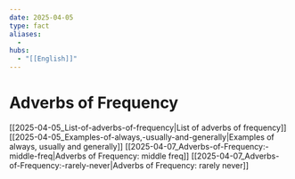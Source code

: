 ```yaml
---
date: 2025-04-05
type: fact
aliases:
  -
hubs:
  - "[[English]]"
---
```


# Adverbs of Frequency

[[2025-04-05_List-of-adverbs-of-frequency|List of adverbs of frequency]]
[[2025-04-05_Examples-of-always,-usually-and-generally|Examples of always, usually and generally]]
[[2025-04-07_Adverbs-of-Frequency:-middle-freq|Adverbs of Frequency: middle freq]]
[[2025-04-07_Adverbs-of-Frequency:-rarely-never|Adverbs of Frequency: rarely never]]
